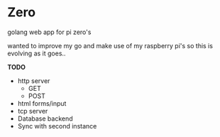 # Zero
 golang web app for pi zero's

 wanted to improve my go and make use of my raspberry pi's
 so this is evolving as it goes..
 
 **TODO**
 * http server
      * GET
      * POST
 * html forms/input
 * tcp server
 * Database backend
 * Sync with second instance


